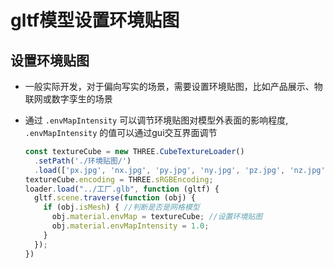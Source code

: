 # gltf模型设置环境贴图

## 设置环境贴图

+ 一般实际开发，对于偏向写实的场景，需要设置环境贴图，比如产品展示、物联网或数字孪生的场景

+ 通过 `.envMapIntensity` 可以调节环境贴图对模型外表面的影响程度, `.envMapIntensity` 的值可以通过gui交互界面调节

  ```js
  const textureCube = new THREE.CubeTextureLoader()
    .setPath('./环境贴图/')
    .load(['px.jpg', 'nx.jpg', 'py.jpg', 'ny.jpg', 'pz.jpg', 'nz.jpg']);
  textureCube.encoding = THREE.sRGBEncoding;
  loader.load("../工厂.glb", function (gltf) {
    gltf.scene.traverse(function (obj) {
      if (obj.isMesh) { //判断是否是网格模型
        obj.material.envMap = textureCube; //设置环境贴图
        obj.material.envMapIntensity = 1.0;
      }
    });
  })
  ```
